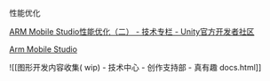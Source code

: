 
性能优化

[ARM Mobile Studio性能优化（二） - 技术专栏 - Unity官方开发者社区](https://developer.unity.cn/projects/5f7935c3edbc2a001f898bff)

[Arm Mobile Studio](https://developer.arm.com/Tools%20and%20Software/Arm%20Mobile%20Studio)


![[图形开发内容收集( wip) - 技术中心 - 创作支持部 - 真有趣 docs.html]]